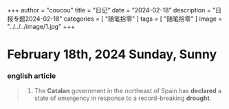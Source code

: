 +++
author = "coucou"
title = "日记"
date = "2024-02-18"
description = "日报专题2024-02-18"
categories = [
    "随笔拾零"
]
tags = [
    "随笔拾零"
]
image = "../../../image/1.jpg"
+++

<!-- ![](1.jpg) -->

# February 18th, 2024  Sunday, Sunny




<!-- <video width="320" height="240" autoplay controls>
  <source src="./newyear.mp4" type="video/mp4">
  对不起，您的浏览器不支持内嵌视频。
</video> -->
<!-- Looking forward to tomorrow, and anticipating more wonderful moments to be captured and shared with everyone.

--- -->

### english article


> 1. The **Catalan** government in the northeast of Spain has **declared** a state of emergency in response to a record-breaking **drought**.











<!-- 
![我的图片](listen.png)
![我的图2](listen2.png) -->